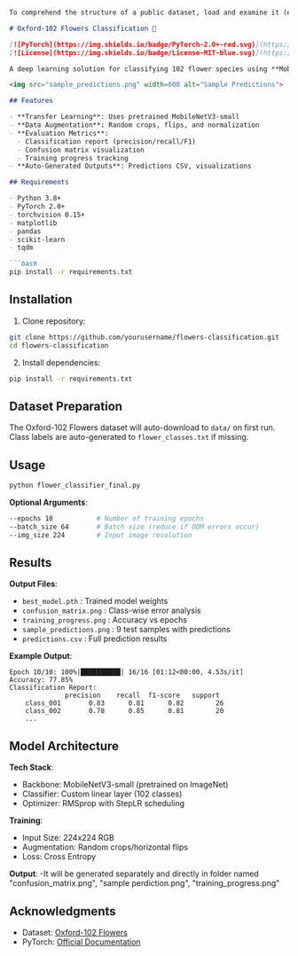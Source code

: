 ```markdown

To comprehend the structure of a public dataset, load and examine it (e.g., COCO, Oxford-102 Flowers). Analyze dataset statistics such as the number of classes, description length, and image resolution, and explore and display text descriptions combined with photos.

# Oxford-102 Flowers Classification 🌸

[![PyTorch](https://img.shields.io/badge/PyTorch-2.0+-red.svg)](https://pytorch.org/)
[![License](https://img.shields.io/badge/License-MIT-blue.svg)](https://opensource.org/licenses/MIT)

A deep learning solution for classifying 102 flower species using **MobileNetV3** with transfer learning. Achieves **77-78% accuracy** in under 5 minutes/epoch on GPU.

<img src="sample_predictions.png" width=600 alt="Sample Predictions">

## Features

- **Transfer Learning**: Uses pretrained MobileNetV3-small
- **Data Augmentation**: Random crops, flips, and normalization
- **Evaluation Metrics**:
  - Classification report (precision/recall/F1)
  - Confusion matrix visualization
  - Training progress tracking
- **Auto-Generated Outputs**: Predictions CSV, visualizations

## Requirements

- Python 3.8+
- PyTorch 2.0+
- torchvision 0.15+
- matplotlib
- pandas
- scikit-learn
- tqdm

```bash
pip install -r requirements.txt
```

## Installation

1. Clone repository:
```bash
git clone https://github.com/yourusername/flowers-classification.git
cd flowers-classification
```

2. Install dependencies:
```bash
pip install -r requirements.txt
```

## Dataset Preparation

The Oxford-102 Flowers dataset will auto-download to `data/` on first run.  
Class labels are auto-generated to `flower_classes.txt` if missing.

## Usage

```bash
python flower_classifier_final.py
```

**Optional Arguments**:
```bash
--epochs 10           # Number of training epochs
--batch_size 64       # Batch size (reduce if OOM errors occur)
--img_size 224        # Input image resolution
```

## Results

**Output Files**:
- `best_model.pth` : Trained model weights
- `confusion_matrix.png` : Class-wise error analysis
- `training_progress.png` : Accuracy vs epochs
- `sample_predictions.png` : 9 test samples with predictions
- `predictions.csv` : Full prediction results

**Example Output**:
```
Epoch 10/10: 100%|██████████| 16/16 [01:12<00:00, 4.53s/it]
Accuracy: 77.85%
Classification Report:
              precision    recall  f1-score   support
    class_001       0.83      0.81      0.82        26
    class_002       0.78      0.85      0.81        20
    ...
```

## Model Architecture

**Tech Stack**:
- Backbone: MobileNetV3-small (pretrained on ImageNet)
- Classifier: Custom linear layer (102 classes)
- Optimizer: RMSprop with StepLR scheduling

**Training**:
- Input Size: 224x224 RGB
- Augmentation: Random crops/horizontal flips
- Loss: Cross Entropy

**Output**:
-It will be generated separately and directly in folder named "confusion_matrix.png", "sample perdiction.png", "training_progress.png"

## Acknowledgments

- Dataset: [Oxford-102 Flowers](https://www.robots.ox.ac.uk/~vgg/data/flowers/102/)
- PyTorch: [Official Documentation](https://pytorch.org/docs/stable/index.html)
```
